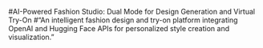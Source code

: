 #AI-Powered Fashion Studio: Dual Mode for Design Generation and Virtual Try-On
#“An intelligent fashion design and try-on platform integrating OpenAI and Hugging Face APIs for personalized style creation and visualization.”
